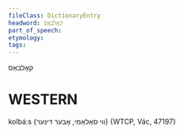 ```yaml
---
fileClass: DictionaryEntry
headword: קאָלבאַס
part_of_speech: 
etymology: 
tags: 
---
```

קאָלבאַס

WESTERN
========

kolbáːs {ווי סאַלאַמי, אָבער דינער} {WTCP, Vác, 47197}
